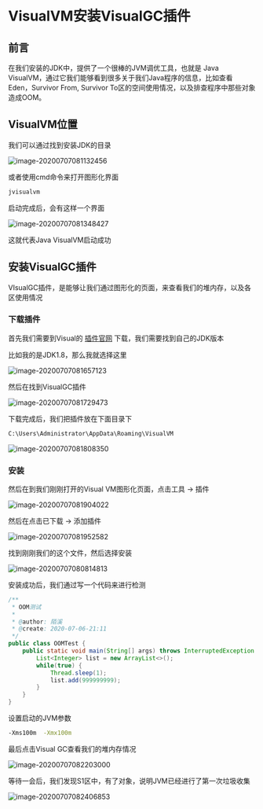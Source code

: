 # VisualVM安装VisualGC插件

## 前言

在我们安装的JDK中，提供了一个很棒的JVM调优工具，也就是 Java VisualVM，通过它我们能够看到很多关于我们Java程序的信息，比如查看 Eden，Survivor From, Survivor To区的空间使用情况，以及排查程序中那些对象造成OOM。

##  VisualVM位置

我们可以通过找到安装JDK的目录

![image-20200707081132456](images/image-20200707081132456.png)

或者使用cmd命令来打开图形化界面

```bash
jvisualvm
```

启动完成后，会有这样一个界面

![image-20200707081348427](images/image-20200707081348427.png)

这就代表Java VisualVM启动成功

## 安装VisualGC插件

VIsualGC插件，是能够让我们通过图形化的页面，来查看我们的堆内存，以及各区使用情况

### 下载插件

首先我们需要到Visual的 [插件官网](https://visualvm.github.io/pluginscenters.html) 下载，我们需要找到自己的JDK版本

比如我的是JDK1.8，那么我就选择这里

![image-20200707081657123](images/image-20200707081657123.png)

然后在找到VisualGC插件

![image-20200707081729473](images/image-20200707081729473.png)

下载完成后，我们把插件放在下面目录下

```bash
C:\Users\Administrator\AppData\Roaming\VisualVM
```

![image-20200707081808350](images/image-20200707081808350.png)

### 安装

然后在到我们刚刚打开的Visual VM图形化页面，点击工具 -> 插件

![image-20200707081904022](images/image-20200707081904022.png)

然后在点击已下载 -> 添加插件

![image-20200707081952582](images/image-20200707081952582.png)

找到刚刚我们的这个文件，然后选择安装

![image-20200707080814813](images/image-20200707080814813.png)

安装成功后，我们通过写一个代码来进行检测

```java
/**
 * OOM测试
 *
 * @author: 陌溪
 * @create: 2020-07-06-21:11
 */
public class OOMTest {
    public static void main(String[] args) throws InterruptedException {
        List<Integer> list = new ArrayList<>();
        while(true) {
            Thread.sleep(1);
            list.add(999999999);
        }
    }
}
```

设置启动的JVM参数

```bash
-Xms100m  -Xmx100m
```

最后点击Visual GC查看我们的堆内存情况

![image-20200707082203000](images/image-20200707082203000.png)

等待一会后，我们发现S1区中，有了对象，说明JVM已经进行了第一次垃圾收集

![image-20200707082406853](images/image-20200707082406853.png)